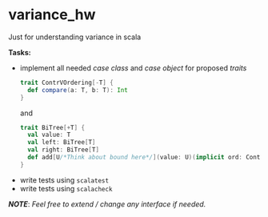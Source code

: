 # variance_hw

Just for understanding variance in scala


**Tasks:**
* implement all needed _case class_ and _case object_ for proposed _traits_ 
    ```scala 
    trait ContrVOrdering[-T] {
      def compare(a: T, b: T): Int
    }
    ```
    and
    ```scala
    trait BiTree[+T] {
      val value: T
      val left: BiTree[T]
      val right: BiTree[T]
      def add[U/*Think about bound here*/](value: U)(implicit ord: ContrVOrdering[U]): BiTree[U]
    }
    ```
* write tests using `scalatest`
* write tests using `scalacheck`


___NOTE___: *Feel free to extend / change any interface if needed.*